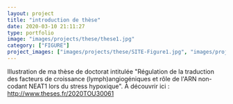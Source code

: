 ```yaml
---
layout: project
title: "introduction de thèse"
date: 2020-03-10 21:11:27
type: portfolio
image: "images/projects/these/these1.jpg"
category: ["FIGURE"]
project_images: ["images/projects/these/SITE-Figure1.jpg", "images/projects/these/SITE-Figure2.jpg", "images/projects/these/SITE-Figure3.jpg", "images/projects/these/SITE-Figure4.jpg", "images/projects/these/SITE-Figure6.jpg", "images/projects/these/SITE-Figure10.jpg"]
---
```


Illustration de ma thèse de doctorat intitulée "Régulation de la traduction
des facteurs de croissance (lymph)angiogéniques et rôle de l'ARN non-codant NEAT1 lors du stress hypoxique". À découvrir ici : http://www.theses.fr/2020TOU30061